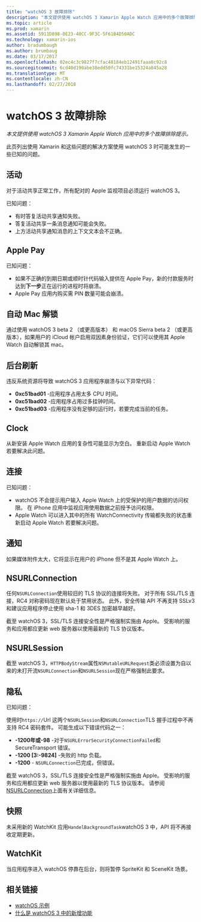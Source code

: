 ```yaml
---
title: "watchOS 3 故障排除"
description: "本文提供使用 watchOS 3 Xamarin Apple Watch 应用中的多个故障排除提示。"
ms.topic: article
ms.prod: xamarin
ms.assetid: 5911D898-0E23-40CC-9F3C-5F61B4D50ADC
ms.technology: xamarin-ios
author: bradumbaugh
ms.author: brumbaug
ms.date: 03/17/2017
ms.openlocfilehash: 02ec4c3c9827f7cfac48184eb12491faaa0c92c8
ms.sourcegitcommit: 6cd40d190abe38edd50fc74331be15324a845a28
ms.translationtype: MT
ms.contentlocale: zh-CN
ms.lasthandoff: 02/27/2018
---
```

# <a name="watchos-3-troubleshooting"></a>watchOS 3 故障排除

_本文提供使用 watchOS 3 Xamarin Apple Watch 应用中的多个故障排除提示。_

此页列出使用 Xamarin 和这些问题的解决方案使用 watchOS 3 时可能发生的一些已知的问题。

## <a name="activities"></a>活动

对于活动共享正常工作，所有配对的 Apple 监视项目必须运行 watchOS 3。

已知问题：

- 有时答复活动共享通知失败。
- 答复活动共享一条消息通知可能会失败。
- 上方活动共享通知消息的上下文文本会不正确。


## <a name="apple-pay"></a>Apple Pay

已知问题：

- 如果不正确的到期日期或顺时针代码输入提供在 Apple Pay，新的付款服务时达到**下一步**正在运行的进程时将崩溃。
- Apple Pay 应用内购买需 PIN 数量可能会崩溃。



## <a name="auto-mac-unlock"></a>自动 Mac 解锁

通过使用 watchOS 3 beta 2 （或更高版本） 和 macOS Sierra beta 2 （或更高版本），如果用户的 iCloud 帐户启用双因素身份验证，它们可以使用其 Apple Watch 自动解锁其 mac。



## <a name="background-refresh"></a>后台刷新

违反系统资源将导致 watchOS 3 应用程序崩溃与以下异常代码：

- **0xc51bad01** -应用程序占用太多 CPU 时间。
- **0xc51bad02** -应用程序占用过多挂钟时间。
- **0xc51bad03** -应用程序没有足够的运行时，若要完成当前的任务。



## <a name="clock"></a>Clock

从新安装 Apple Watch 应用的复杂性可能显示为空白。 重新启动 Apple Watch 若要解决此问题。


## <a name="connectivity"></a>连接

已知问题：

- watchOS 不会提示用户输入 Apple Watch 上的受保护的用户数据的访问权限。 在 iPhone 应用中监视应用使用数据之前授予访问权限。
- Apple Watch 可以进入其中的所有 WatchConnectivity 传输都失败的状态重新启动 Apple Watch 若要解决问题。


## <a name="notifications"></a>通知

如果媒体附件太大，它将显示在用户的 iPhone 但不是其 Apple Watch 上。


## <a name="nsurlconnection"></a>NSURLConnection

任何`NSURLConnection`使用较旧的 TLS 协议的连接将失败。 对于所有 SSL/TLS 连接，RC4 对称密码现在默认处于禁用状态。 此外，安全传输 API 不再支持 SSLv3 和建议应用程序停止使用 sha-1 和 3DES 加密越早越好。

截至 watchOS 3，SSL/TLS 连接安全性是严格强制实施由 Apple。 受影响的服务和应用都应更新 web 服务器以使用最新的 TLS 协议版本。


## <a name="nsurlsession"></a>NSURLSession

截至 watchOS 3，`HTTPBodyStream`属性`NSMutableURLRequest`类必须设置为自以来的未打开流`NSURLConnection`和`NSURLSession`现在严格强制此要求。


## <a name="privacy"></a>隐私

已知问题：

使用时`https://`Url 这两个`NSURLSession`和`NSURLConnection`TLS 握手过程中不再支持 RC4 密码套件。 可能生成以下错误代码之一：

- **-1200年或-98** -对于`NSURLErrorSecurityConnectionFailed`和 SecureTransport 错误。
- **-1200 [3:-9824]** -失败的 http 负载。
- **-1200**  -  `NSURLConnection`已完成，但错误。

截至 watchOS 3，SSL/TLS 连接安全性是严格强制实施由 Apple。 受影响的服务和应用都应更新 web 服务器以使用最新的 TLS 协议版本。 请参阅[NSURLConnection](#NSURLConnection)上面有关详细信息。


## <a name="snapshots"></a>快照

未采用新的 WatchKit 应用`HandelBackgroundTask`watchOS 3 中，API 将不再接收定期更新。 


## <a name="watchkit"></a>WatchKit

当应用程序进入 watchOS 停靠在后台，则将暂停 SpriteKit 和 SceneKit 场景。


## <a name="related-links"></a>相关链接

- [watchOS 示例](https://developer.xamarin.com/samples/watchos/all/)
- [什么是 watchOS 3 中的新增功能](https://developer.apple.com/library/prerelease/content/releasenotes/General/WhatsNewInwatchOS/Articles/watchOS3.html#//apple_ref/doc/uid/TP40017085-SW1)
